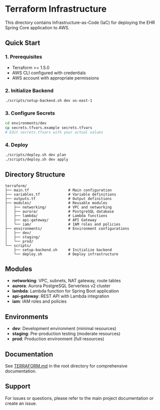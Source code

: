# Terraform Infrastructure

This directory contains Infrastructure-as-Code (IaC) for deploying the EHR Spring Core application to AWS.

## Quick Start

### 1. Prerequisites

- Terraform >= 1.5.0
- AWS CLI configured with credentials
- AWS account with appropriate permissions

### 2. Initialize Backend

```bash
./scripts/setup-backend.sh dev us-east-1
```

### 3. Configure Secrets

```bash
cd environments/dev
cp secrets.tfvars.example secrets.tfvars
# Edit secrets.tfvars with your actual values
```

### 4. Deploy

```bash
./scripts/deploy.sh dev plan
./scripts/deploy.sh dev apply
```

## Directory Structure

```
terraform/
├── main.tf                  # Main configuration
├── variables.tf             # Variable definitions
├── outputs.tf               # Output definitions
├── modules/                 # Reusable modules
│   ├── networking/          # VPC and networking
│   ├── aurora/              # PostgreSQL database
│   ├── lambda/              # Lambda functions
│   ├── api-gateway/         # API Gateway
│   └── iam/                 # IAM roles and policies
├── environments/            # Environment configurations
│   ├── dev/
│   ├── staging/
│   └── prod/
└── scripts/
    ├── setup-backend.sh     # Initialize backend
    └── deploy.sh            # Deploy infrastructure
```

## Modules

- **networking**: VPC, subnets, NAT gateway, route tables
- **aurora**: Aurora PostgreSQL Serverless v2 cluster
- **lambda**: Lambda function for Spring Boot application
- **api-gateway**: REST API with Lambda integration
- **iam**: IAM roles and policies

## Environments

- **dev**: Development environment (minimal resources)
- **staging**: Pre-production testing (moderate resources)
- **prod**: Production environment (full resources)

## Documentation

See [TERRAFORM.md](../TERRAFORM.md) in the root directory for comprehensive documentation.

## Support

For issues or questions, please refer to the main project documentation or create an issue.

